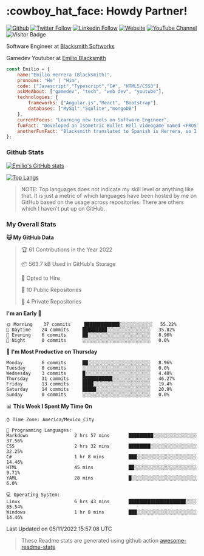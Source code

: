 <h1>:cowboy_hat_face:
Howdy Partner!
</h1>
<a href="https://github.com/EmilioBlacksmith"><img alt="Github" src="https://img.shields.io/github/followers/EmilioBlacksmith.svg?style=social&label=Follow&maxAge=2592000"/></a>
<a href="https://twitter.com/intent/follow?screen_name=EmilioBlacksmit"><img alt="Twitter Follow" src="https://img.shields.io/twitter/follow/EmilioBlacksmit?label=Follow)"/></a>
<a href="https://www.linkedin.com/in/emilioblacksmith/"><img alt="Linkedin Follow" src="https://img.shields.io/badge/-EmilioBlacksmith-blue?style=flat-square&logo=Linkedin&logoColor=white&link=https://www.linkedin.com/in/emilioblacksmith/"></a>
<a href="https://emilioblacksmith.com/"><img alt="Website" src="https://img.shields.io/badge/Website-46a2f1.svg?&style=flat-square&logo=Google-Chrome&logoColor=white&link=https://emilioblacksmith.com/"></a>
<a href="https://www.youtube.com/channel/UC1ZeE2i5QwVwhWOV-HveneQ"><img alt="YouTube Channel" src="https://img.shields.io/youtube/channel/subscribers/UC1ZeE2i5QwVwhWOV-HveneQ?style=social"></a>
<img alt="Visitor Badge" src="https://visitor-badge.glitch.me/badge?page_id=EmilioBlacksmith.EmilioBlacksmith">

<p>Software Engineer at <a href="https://www.linkedin.com/company/blacksmith-softworks/">Blacksmith Softworks</a></p>
<p>Gamedev Youtuber at <a href="https://www.youtube.com/channel/UC1ZeE2i5QwVwhWOV-HveneQ">Emilio Blacksmith</a></p>

```javascript
const Emilio = {
    name:"Emilio Herrera (Blacksmith)",
    pronouns: "He" | "Him",
    code: ["Javascript","Typescript","C#", "HTML5/CSS3"],
    askMeAbout: ["gamedev", "tech", "web dev", "youtube"],
    technologies: {
        frameworks: ["Angular.js","React", "Bootstrap"],
        databases: ["MySql","Squlite","mongoDB"]
    },
    currentFocus: "Learning new tools on Software Engineer",
    funFact: "Developed an Isometric Bullet Hell Videogame named <FROSTBITE>",
    anotherFunFact: "Blacksmith translated to Spanish is Herrera, so I just made that into my my online last name"
};
```

### Github Stats
[![Emilio's GitHub stats](https://github-readme-stats.vercel.app/api?username=EmilioBlacksmith&hide=prs,contribs&show_icons=true&theme=dark)](https://github.com/EmilioBlacksmith)

[![Top Langs](https://github-readme-stats.vercel.app/api/top-langs/?username=EmilioBlacksmith&layout=compact&theme=dark)](https://github.com/EmilioBlacksmith)

> NOTE: Top languages does not indicate my skill level or anything like that. It is just a metric of which languages have been hosted by me on GitHub based on the usage across repositories. There are others which I haven't put up on GitHub.

### My Overall Stats
<!--START_SECTION:waka-->
**🐱 My GitHub Data** 

> 🏆 61 Contributions in the Year 2022
 > 
> 📦 563.7 kB Used in GitHub's Storage 
 > 
> 💼 Opted to Hire
 > 
> 📜 10 Public Repositories 
 > 
> 🔑 4 Private Repositories  
 > 
**I'm an Early 🐤** 

```text
🌞 Morning    37 commits     █████████████░░░░░░░░░░░░   55.22% 
🌆 Daytime    24 commits     █████████░░░░░░░░░░░░░░░░   35.82% 
🌃 Evening    6 commits      ██░░░░░░░░░░░░░░░░░░░░░░░   8.96% 
🌙 Night      0 commits      ░░░░░░░░░░░░░░░░░░░░░░░░░   0.0%

```
📅 **I'm Most Productive on Thursday** 

```text
Monday       6 commits      ██░░░░░░░░░░░░░░░░░░░░░░░   8.96% 
Tuesday      0 commits      ░░░░░░░░░░░░░░░░░░░░░░░░░   0.0% 
Wednesday    3 commits      █░░░░░░░░░░░░░░░░░░░░░░░░   4.48% 
Thursday     31 commits     ███████████░░░░░░░░░░░░░░   46.27% 
Friday       13 commits     ████░░░░░░░░░░░░░░░░░░░░░   19.4% 
Saturday     14 commits     █████░░░░░░░░░░░░░░░░░░░░   20.9% 
Sunday       0 commits      ░░░░░░░░░░░░░░░░░░░░░░░░░   0.0%

```


📊 **This Week I Spent My Time On** 

```text
⌚︎ Time Zone: America/Mexico_City

💬 Programming Languages: 
Markdown                 2 hrs 57 mins       █████████░░░░░░░░░░░░░░░░   37.56% 
CSS                      2 hrs 32 mins       ████████░░░░░░░░░░░░░░░░░   32.25% 
C#                       1 hr 8 mins         ███░░░░░░░░░░░░░░░░░░░░░░   14.46% 
HTML                     45 mins             ██░░░░░░░░░░░░░░░░░░░░░░░   9.71% 
YAML                     28 mins             █░░░░░░░░░░░░░░░░░░░░░░░░   6.0%

💻 Operating System: 
Linux                    6 hrs 43 mins       █████████████████████░░░░   85.54% 
Windows                  1 hr 8 mins         ███░░░░░░░░░░░░░░░░░░░░░░   14.46%

```


 Last Updated on 05/11/2022 15:57:08 UTC
<!--END_SECTION:waka-->

>These Readme stats are generated using github action [awesome-readme-stats](https://github.com/anmol098/waka-readme-stats)
